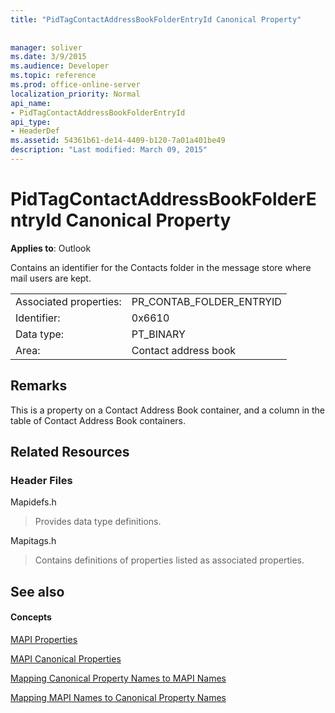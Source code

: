 ```yaml
---
title: "PidTagContactAddressBookFolderEntryId Canonical Property"
 
 
manager: soliver
ms.date: 3/9/2015
ms.audience: Developer
ms.topic: reference
ms.prod: office-online-server
localization_priority: Normal
api_name:
- PidTagContactAddressBookFolderEntryId
api_type:
- HeaderDef
ms.assetid: 54361b61-de14-4409-b120-7a01a401be49
description: "Last modified: March 09, 2015"
---
```


# PidTagContactAddressBookFolderEntryId Canonical Property

  
  
**Applies to**: Outlook 
  
Contains an identifier for the Contacts folder in the message store where mail users are kept. 
  
|||
|:-----|:-----|
|Associated properties:  <br/> |PR_CONTAB_FOLDER_ENTRYID  <br/> |
|Identifier:  <br/> |0x6610  <br/> |
|Data type:  <br/> |PT_BINARY  <br/> |
|Area:  <br/> |Contact address book  <br/> |
   
## Remarks

This is a property on a Contact Address Book container, and a column in the table of Contact Address Book containers.
  
## Related Resources

### Header Files

Mapidefs.h
  
> Provides data type definitions.
    
Mapitags.h
  
> Contains definitions of properties listed as associated properties.
    
## See also

#### Concepts

[MAPI Properties](mapi-properties.md)
  
[MAPI Canonical Properties](mapi-canonical-properties.md)
  
[Mapping Canonical Property Names to MAPI Names](mapping-canonical-property-names-to-mapi-names.md)
  
[Mapping MAPI Names to Canonical Property Names](mapping-mapi-names-to-canonical-property-names.md)

